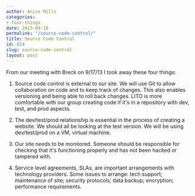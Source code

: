 ```yaml
---
author: Anice Mills
categories:
- four-things
date: 2013-09-18
permalink: "/source-code-control/"
title: Source Code Control
id: 814
slug: source-code-control
layout: post
---
```

From our meeting with Breck on 9/17/13 I took away these four things:

1. Source code control is external to our site. We will use Git to allow collaboration on code and to keep track of changes. This also enables versioning and being able to roll back changes. LITO is more comfortable with our group creating code if it's in a repository with dev, test, and prod aspects.

2. The dev/test/prod relationship is essential in the process of creating a website. We should all be looking at the test version. We will be using dev/test/prod on a VM, virtual machine.

3. Our site needs to be monitored. Someone should be responsible for checking that it's functioning properly and has not been hacked or tampered with.

4. Service level agreements, SLAs, are important arrangements with technology providers. Some issues to arrange: tech support; maintenance of site; security protocols; data backup; encryption; performance requirements.
